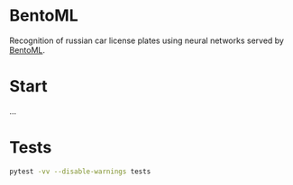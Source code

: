 # BentoML

Recognition of russian car license plates using neural networks served by [BentoML](https://www.bentoml.com/).

# Start

...

# Tests

```bash
pytest -vv --disable-warnings tests
```



